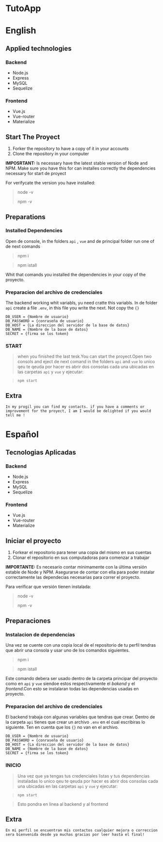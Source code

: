 # TutoApp
# English
## Applied technologies

### Backend

- Node.js
- Express
- MySQL
- Sequelize

### Frontend

- Vue.js
- Vue-router
- Materialize

## Start The Proyect
 1. Forker the repository to have a copy of it in your accounts
 2. Clone the repository in your computer 

__IMPOSRTANT:__ Is necessary have the latest stable version of Node and NPM. Make sure you have this for can installes correctly the dependencies necessary for start de proyect

For verifycate the version you have installed:

> node -v
>
> npm -v
## Preparations
### Installed Dependencies

Open de console, in the folders `api` , `vue` and de principal folder run one of de next comands

>npm i

>npm istall

Whit that comands you installed the dependencies in your copy of the proyecto.
### Preparacion del archivo de credenciales 

The backend working whit variabls, yu need cratte this variabls. In de folder
`api` create a file `.env`, in this file you write the next. Not copy the `{}` 

```
DB_USER = {Nombre de usuario}
DB_PASSWORD = {conraseña de usuario}
DB_HOST = {La direccion del servidor de la base de datos}
DB_NAME = {Nombre de la base de datos}
SECRET = {firma se los token}
```
### START

>when you finished the last tesk.You can start the proyect.Open two consols and eject de next comand in the folders `api` and `vue` 
lo unico qeu te qeuda por hacer es abrir dos consolas cada una ubicadas en las carpetas `api` y `vue` y ejecutar:


>`npm start`

## Extra

`In my progil you can find my contacts. if you have a comments or improvement for the proyect, I am I would be delighted if you would tell me !`


# Español
## Tecnologias Aplicadas

### Backend

- Node.js
- Express
- MySQL
- Sequelize

### Frontend

- Vue.js
- Vue-router
- Materialize





## Iniciar el proyecto
 1. Forkear el repositorio para tener una copia del mismo en sus cuentas
 2. Clonar el repositorio en sus computadoras para comenzar a trabajar


__IMPORTANTE:__ Es necesario contar minimamente con la última versión estable de Node y NPM. Asegurarse de contar con ella para poder instalar correctamente las dependecias necesarias para correr el proyecto.


Para verificar que versión tienen instalada:

> node -v
>
> npm -v
## Preparaciones
### Instalacion de dependencias
Una vez se cuente con una copia local de el repositorio de tu perfil tendras que abrir una consola y usar uno de los comandos siguientes.

>npm i

>npm istall

Este comando debera ser usado dentro de la carpeta principar del proyecto como en `api` y `vue` siendoe estos respectivamente el *bakend* y el *frontend*.Con esto se instalaran todas las dependencias usadas en proyecto.
### Preparacion del archivo de credenciales 

El backend trabaja con algunas variables que tendras que crear. Dentro de la carpeta `api` tienes que crear un archivo `.env` en el cual escribiras lo siguiente. Ten en cuenta que los `{}` no van en el archivo.
```
DB_USER = {Nombre de usuario}
DB_PASSWORD = {conraseña de usuario}
DB_HOST = {La direccion del servidor de la base de datos}
DB_NAME = {Nombre de la base de datos}
SECRET = {firma se los token}
```
### INICIO


>Una vez que ya tengas tus credenciales listas y tus dependencias instaladas 
lo unico qeu te qeuda por hacer es abrir dos consolas cada una ubicadas en las carpetas `api` y `vue` y ejecutar:


>`npm start`

>Esto pondra en linea al backend y al frontend 


## Extra

`En mi perfil se encuentran mis contactos cualquier mejora o correccion sera bienvenida desde ya muchas gracias por leer hasta el final!`












